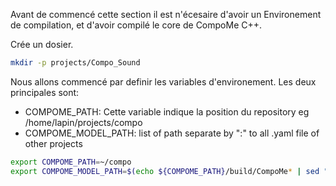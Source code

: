 
Avant de commencé cette section il est n'écesaire d'avoir un Environement de compilation, et d'avoir compilé le core de CompoMe C++.


Crée un dosier.
```bash
mkdir -p projects/Compo_Sound
```


Nous allons commencé par definir les variables d'environement.
Les deux principales sont:
- COMPOME_PATH: Cette variable indique la position du repository eg /home/lapin/projects/compo
- COMPOME_MODEL_PATH: list of path separate by ":" to all .yaml file of other projects

```bash
export COMPOME_PATH=~/compo
export COMPOME_MODEL_PATH=$(echo ${COMPOME_PATH}/build/CompoMe* | sed "s/ /:/g")
```

